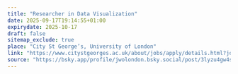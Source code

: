 ```yaml
---
title: "Researcher in Data Visualization"
date: 2025-09-17T19:14:55+01:00
expirydate: 2025-10-17
draft: false
sitemap_exclude: true
place: "City St George’s, University of London"
link: "https://www.citystgeorges.ac.uk/about/jobs/apply/details.html?jobId=5893&jobTitle=Researcher%20in%20Data%20Visualization"
source: "https://bsky.app/profile/jwolondon.bsky.social/post/3lyzu4gw4ss2n"
---
```

